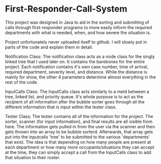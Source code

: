 # First-Responder-Call-System
This project was designed in Java to aid in the sorting and submitting of calls through first-responder programs to more easily inform the required departments with what is needed, when, and how severe the situation is.

Project unfortunately never uploaded itself to github. I will slowly put in parts of the code and explain them in detail.  


Notification Class:
The notification class acts as a node class for the singly linked tree that I used later on. It contains the barebones for the entire project. Each notification contains it's own case number, time of arrival, required department, severity level, and distance.  While the distance is mainly for show, the other 4 parameters determine almost everything in the rest of the code.  


InputCalls Class:
The InputCalls class acts similarly to a meld between a tree, linked list, and priority queue. It's whole purpose is to act as the recipient of all information after the bubble sorter goes through all the different information that is input within the tester class.


Tester Class;
The tester contains all of the information for the project.  The sorter, scanner (for input information), and final results are all visible from here. The information gets pulled in from the user via the scanner and then gets thrown into an array to be bubble sorterd. Afterwards, that array gets put into the inputcalls 'tree' to be submitted to the various 'departments' that exist.  The idea is that depending on how many people are present at each department or how many more occupants/situations they can accept at the time, they can simply accept a call from the InputCalls class to add that situation to their roster.  
